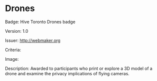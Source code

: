 # Drones

Badge: Hive Toronto Drones badge

Version: 1.0

Issuer: http://webmaker.org

Criteria: 

Image: 

Description: Awarded to participants who print or explore a 3D model of a drone and
examine the privacy implications of flying cameras.  